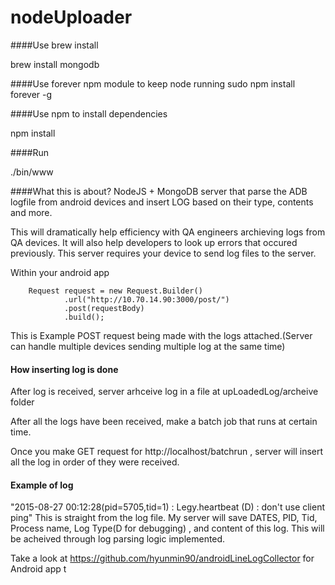 # nodeUploader

####Use brew install

brew install mongodb

####Use forever npm module to keep node running
sudo npm install forever -g

####Use npm to install dependencies

npm install

####Run

./bin/www


####What this is about? 
NodeJS + MongoDB server that parse the ADB logfile from android devices and insert LOG based on their type, contents and more. 

This will dramatically help efficiency with QA engineers archieving logs from QA devices. 
It will also help developers to look up errors that occured previously.
This server requires your device to send log files to the server.

Within your android app

        Request request = new Request.Builder()
                .url("http://10.70.14.90:3000/post/")
                .post(requestBody)
                .build();

This is Example POST request being made with the logs attached.(Server can handle multiple devices sending multiple log at the same time) 

#### How inserting log is done

After log is received, server arhceive log in a file at upLoadedLog/archeive folder 

After all the logs have been received, make a batch job that runs at certain time. 

Once you make GET request for http://localhost/batchrun , server will insert all the log in order of they were received.

#### Example of log

"2015-08-27 00:12:28(pid=5705,tid=1) : Legy.heartbeat (D) : don't use client ping"
This is straight from the log file. My server will save DATES, PID, Tid, Process name, Log Type(D for debugging)
, and content of this log. This will be acheived through log parsing logic implemented.


Take a look at https://github.com/hyunmin90/androidLineLogCollector for Android app t
